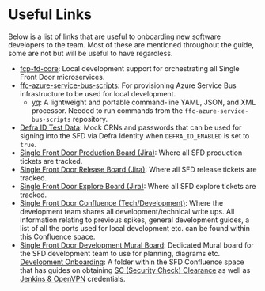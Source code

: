 # Useful Links
Below is a list of links that are useful to onboarding new software developers to the team. Most of these are mentioned throughout the guide, some are not but will be useful to have regardless.

- [fcp-fd-core](https://github.com/defra/fcp-fd-core): Local development support for orchestrating all Single Front Door microservices.
- [ffc-azure-service-bus-scripts](https://github.com/defra/ffc-azure-service-bus-scripts): For provisioning Azure Service Bus infrastructure to be used for local development.
  - [yq](https://github.com/mikefarah/yq): A lightweight and portable command-line YAML, JSON, and XML processor. Needed to run commands from the `ffc-azure-service-bus-scripts` repository.
- [Defra ID Test Data](https://eaflood.atlassian.net/wiki/spaces/VVAHWR/pages/4329538112/DEFRA+ID+Test+Data): Mock CRNs and passwords that can be used for signing into the SFD via Defra Identity when `DEFRA_ID_ENABLED` is set to `true`.
- [Single Front Door Production Board (Jira)](https://eaflood.atlassian.net/jira/software/projects/SFDP/boards/1959): Where all SFD production tickets are tracked.
- [Single Front Door Release Board (Jira)](https://eaflood.atlassian.net/jira/software/projects/SFDR/boards/2552): Where all SFD release tickets are tracked.
- [Single Front Door Explore Board (Jira)](https://eaflood.atlassian.net/jira/software/projects/SFDE/boards/2551): Where all SFD explore tickets are tracked.
- [Single Front Door Confluence (Tech/Development)](https://eaflood.atlassian.net/wiki/spaces/SFD/pages/5031591957/SFD+Tech): Where the development team shares all development/technical write ups. All information relating to previous spikes, general development guides, a list of all the ports used for local development etc. can be found within this Confluence space.
- [Single Front Door Development Mural Board](https://app.mural.co/t/coredefra2548/m/coredefra2548/1721160148925/0b93a34e740904ce2ddd38b3e1500115faeaaa50?sender=u44a46391b2aa71218c732390): Dedicated Mural board for the SFD development team to use for planning, diagrams etc.
[Development Onboarding](https://eaflood.atlassian.net/wiki/spaces/SFD/folder/5334007858): A folder within the SFD Confluence space that has guides on obtaining [SC (Security Check) Clearance](https://eaflood.atlassian.net/wiki/spaces/SFD/pages/5142380690/SC+Security+Check+Clearance+Guide+for+Software+Developers) as well as [Jenkins & OpenVPN](https://eaflood.atlassian.net/wiki/spaces/SFD/pages/5333581872/Jenkins+OpenVPN+Credentials) credentials.
